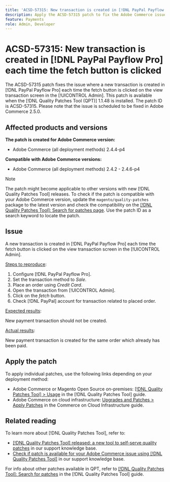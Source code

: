 ```yaml
---
title: 'ACSD-57315: New transaction is created in [!DNL PayPal Payflow Pro] each time the fetch button is clicked'
description: Apply the ACSD-57315 patch to fix the Adobe Commerce issue where a new transaction is created in [!DNL PayPal Payflow Pro] each time the fetch button is clicked on the view transaction screen in the [!UICONTROL Admin].
feature: Payments
role: Admin, Developer
---
```

# ACSD-57315: New transaction is created in [!DNL PayPal Payflow Pro] each time the fetch button is clicked

The ACSD-57315 patch fixes the issue where a new transaction is created in [!DNL PayPal Payflow Pro] each time the fetch button is clicked on the view transaction screen in the [!UICONTROL Admin]. This patch is available when the [!DNL Quality Patches Tool (QPT)] 1.1.48 is installed. The patch ID is ACSD-57315. Please note that the issue is scheduled to be fixed in Adobe Commerce 2.5.0.

## Affected products and versions

**The patch is created for Adobe Commerce version:**

* Adobe Commerce (all deployment methods) 2.4.4-p4

**Compatible with Adobe Commerce versions:**

* Adobe Commerce (all deployment methods) 2.4.2 - 2.4.6-p4

>[!NOTE]
>
>The patch might become applicable to other versions with new [!DNL Quality Patches Tool] releases. To check if the patch is compatible with your Adobe Commerce version, update the `magento/quality-patches` package to the latest version and check the compatibility on the [[!DNL Quality Patches Tool]: Search for patches page](https://experienceleague.adobe.com/tools/commerce-quality-patches/index.html). Use the patch ID as a search keyword to locate the patch.

## Issue

A new transaction is created in [!DNL PayPal Payflow Pro] each time the fetch button is clicked on the view transaction screen in the [!UICONTROL Admin].

<u>Steps to reproduce</u>:

1. Configure [!DNL PayPal Payflow Pro].
1. Set the transaction method to *Sale*.
1. Place an order using *Credit Card*.
1. Open the transaction from [!UICONTROL Admin].
1. Click on the *fetch* button.
1. Check [!DNL PayPal] account for transaction related to placed order.

<u>Expected results</u>:

New payment transaction should not be created.

<u>Actual results</u>:

New payment transaction is created for the same order which already has been paid.

## Apply the patch

To apply individual patches, use the following links depending on your deployment method:

* Adobe Commerce or Magento Open Source on-premises: [[!DNL Quality Patches Tool] > Usage](https://experienceleague.adobe.com/docs/commerce-operations/tools/quality-patches-tool/usage.html) in the [!DNL Quality Patches Tool] guide.
* Adobe Commerce on cloud infrastructure: [Upgrades and Patches > Apply Patches](https://experienceleague.adobe.com/docs/commerce-cloud-service/user-guide/develop/upgrade/apply-patches.html) in the Commerce on Cloud Infrastructure guide.

## Related reading

To learn more about [!DNL Quality Patches Tool], refer to:

* [[!DNL Quality Patches Tool] released: a new tool to self-serve quality patches](/help/announcements/adobe-commerce-announcements/magento-quality-patches-released-new-tool-to-self-serve-quality-patches.md) in our support knowledge base.
* [Check if patch is available for your Adobe Commerce issue using [!DNL Quality Patches Tool]](/help/support-tools/patches-available-in-qpt-tool/check-patch-for-magento-issue-with-magento-quality-patches.md) in our support knowledge base.

For info about other patches available in QPT, refer to [[!DNL Quality Patches Tool]: Search for patches](https://experienceleague.adobe.com/tools/commerce-quality-patches/index.html) in the [!DNL Quality Patches Tool] guide.
